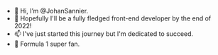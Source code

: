 - 👋 Hi, I’m @JohanSannier.
- 🌱 Hopefully I'll be a fully fledged front-end developer by the end of 2022! 
- 📫 I've just started this journey but I'm dedicated to succeed.
- 💞️ Formula 1 super fan. 


<!---
JohanSannier/JohanSannier is a ✨ special ✨ repository because its `README.md` (this file) appears on your GitHub profile.
You can click the Preview link to take a look at your changes.
--->
